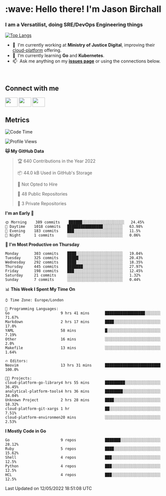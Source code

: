 <h1 align="left" id="jason-title">:wave: Hello there! I'm Jason Birchall</h1>
<h3 align="left">I am a Versatilist, doing SRE/DevOps Engineering things</h3>

[![Top Langs](https://github-readme-stats.vercel.app/api?username=jasonBirchall&show_icons=true&count_private=true&include_all_commits=true&theme=gruvbox)](https://github.com/anuraghazra/github-readme-stats)

- :office: &nbsp;I'm currently working at **Ministry of Justice Digital**, improving their [cloud-platform](https://github.com/ministryofjustice/cloud-platform) offering.
- :seedling: &nbsp;I’m currently learning **Go** and **Kubernetes**.
- :mailbox: &nbsp;Ask me anything on my **[issues page]** or using the connections below.


<br>

<h2>Connect with me</h2>
<p>
<a href="https://twitter.com/jsonBirchall" target="blank"><img align="center" src="https://cdn.jsdelivr.net/npm/simple-icons@3.0.1/icons/twitter.svg" alt="" height="30" width="40" /></a>
<a href="https://keybase.io/json0" target="blank"><img align="center" src="https://cdn.jsdelivr.net/npm/simple-icons@3.0.1/icons/keybase.svg" alt="" height="30" width="40" /></a>
<a href="https://www.reddit.com/user/kakorate" target="blank"><img align="center" src="https://cdn.jsdelivr.net/npm/simple-icons@3.0.1/icons/reddit.svg" alt="" height="30" width="40" /></a>
</p>

<h2>Metrics</h2>

<!--START_SECTION:waka-->
![Code Time](http://img.shields.io/badge/Code%20Time-519%20hrs%2025%20mins-blue)

![Profile Views](http://img.shields.io/badge/Profile%20Views-14-blue)

**🐱 My GitHub Data** 

> 🏆 640 Contributions in the Year 2022
 > 
> 📦 44.0 kB Used in GitHub's Storage 
 > 
> 🚫 Not Opted to Hire
 > 
> 📜 48 Public Repositories 
 > 
> 🔑 3 Private Repositories  
 > 
**I'm an Early 🐤** 

```text
🌞 Morning    389 commits    ██████░░░░░░░░░░░░░░░░░░░   24.45% 
🌆 Daytime    1018 commits   ████████████████░░░░░░░░░   63.98% 
🌃 Evening    183 commits    ███░░░░░░░░░░░░░░░░░░░░░░   11.5% 
🌙 Night      1 commits      ░░░░░░░░░░░░░░░░░░░░░░░░░   0.06%

```
📅 **I'm Most Productive on Thursday** 

```text
Monday       303 commits    ████░░░░░░░░░░░░░░░░░░░░░   19.04% 
Tuesday      325 commits    █████░░░░░░░░░░░░░░░░░░░░   20.43% 
Wednesday    292 commits    ████░░░░░░░░░░░░░░░░░░░░░   18.35% 
Thursday     445 commits    ███████░░░░░░░░░░░░░░░░░░   27.97% 
Friday       198 commits    ███░░░░░░░░░░░░░░░░░░░░░░   12.45% 
Saturday     21 commits     ░░░░░░░░░░░░░░░░░░░░░░░░░   1.32% 
Sunday       7 commits      ░░░░░░░░░░░░░░░░░░░░░░░░░   0.44%

```


📊 **This Week I Spent My Time On** 

```text
⌚︎ Time Zone: Europe/London

💬 Programming Languages: 
Go                       9 hrs 41 mins       ██████████████████░░░░░░░   71.67% 
Markdown                 2 hrs 17 mins       ████░░░░░░░░░░░░░░░░░░░░░   17.0% 
YAML                     58 mins             █░░░░░░░░░░░░░░░░░░░░░░░░   7.19% 
Other                    16 mins             ░░░░░░░░░░░░░░░░░░░░░░░░░   2.0% 
Makefile                 13 mins             ░░░░░░░░░░░░░░░░░░░░░░░░░   1.64%

🔥 Editors: 
Neovim                   13 hrs 31 mins      █████████████████████████   100.0%

🐱‍💻 Projects: 
cloud-platform-go-library4 hrs 55 mins       █████████░░░░░░░░░░░░░░░░   36.45% 
analytical-platform-tools4 hrs 36 mins       ████████░░░░░░░░░░░░░░░░░   34.04% 
Unknown Project          2 hrs 28 mins       ████░░░░░░░░░░░░░░░░░░░░░   18.32% 
cloud-platform-git-xargs 1 hr                ██░░░░░░░░░░░░░░░░░░░░░░░   7.51% 
cloud-platform-environmen20 mins             ░░░░░░░░░░░░░░░░░░░░░░░░░   2.53%

```

**I Mostly Code in Go** 

```text
Go                       9 repos             ███████░░░░░░░░░░░░░░░░░░   28.12% 
Ruby                     5 repos             ████░░░░░░░░░░░░░░░░░░░░░   15.62% 
Shell                    4 repos             ███░░░░░░░░░░░░░░░░░░░░░░   12.5% 
Python                   4 repos             ███░░░░░░░░░░░░░░░░░░░░░░   12.5% 
HCL                      4 repos             ███░░░░░░░░░░░░░░░░░░░░░░   12.5%

```



 Last Updated on 12/05/2022 18:51:08 UTC
<!--END_SECTION:waka-->

<!-- links -->

[issues page]: https://github.com/jasonBirchall/jasonBirchall/issues "jasonBirchall/issues"
